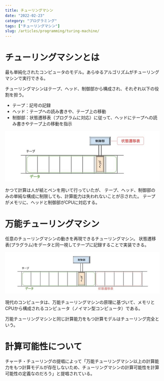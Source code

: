 ```yaml
---
title: チューリングマシン
date: "2022-02-23"
category: "プログラミング"
tags: ["チューリングマシン"]
slug: /articles/programming/turing-machine/
---
```



# チューリングマシンとは
最も単純化されたコンピュータのモデル。あらゆるアルゴリズムがチューリングマシンで実行できる。

チューリングマシンはテープ、ヘッド、制御部から構成され、それぞれ以下の役割を担う。
+ テープ：記号の記録
+ ヘッド：テープへの読み書きや、テープ上の移動
+ 制御部：状態遷移表（プログラムに対応）に従って、ヘッドにテープへの読み書きやテープ上の移動を指示

![チューリングマシン](./turing-machine.jpg)

かつて計算は人が紙とペンを用いて行っていたが、
テープ、ヘッド、制御部のみの単純な構成に制限しても、計算能力は失われないことが示された。
テープがメモリに、ヘッドと制御部がCPUに対応する。

# 万能チューリングマシン
任意のチューリングマシンの動きを再現できるチューリングマシン。
状態遷移表(プラグラム)をデータと同一視してテープに記録することで実装できる。

![チューリングマシン](./universal-turing-machine.jpg)

現代のコンピュータは、万能チューリングマシンの原理に基づいて、メモリとCPUから構成されるコンピュータ（ノイマン型コンピュータ）である。

万能チューリングマシンと同じ計算能力をもつ計算モデルはチューリング完全という。

# 計算可能性について
チャーチ・チューリングの提唱によって「万能チューリングマシン以上の計算能力をもつ計算モデルが存在しないため、チューリングマシンの計算可能性を計算可能性の定義なのだろう」と提唱されている。